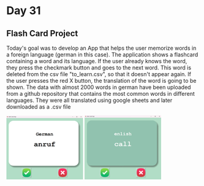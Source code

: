 # Day 31
## Flash Card Project
Today's goal was to develop an App that helps the user 
memorize words in a foreign language (german in this case).
The application shows a flashcard containing a word and its language.
If the user already knows the word, they press the checkmark button and
goes to the next word. This word is deleted from the csv file "to_learn.csv",
so that it doesn't appear again. If the user presses the red X button, the translation
of the word is going to be shown.
The data with almost 2000 words in german have been uploaded from a github repository that 
contains the most common words in different languages. They were all translated using 
google sheets and later downloaded as a .csv file

<img src="images/app_front_page.png" alt="image" style="width:200px;"/>
<img src="images/app_back_page.png" alt="image" style="width:200px;"/>